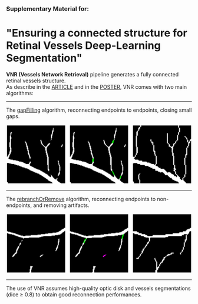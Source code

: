 ### Supplementary Material for: 
# "Ensuring a connected structure for Retinal Vessels Deep-Learning Segmentation"

<strong>VNR (Vessels Network Retrieval)</strong> pipeline generates a fully connected retinal vessels structure. <br>
As describe in the [ARTICLE](Article.pdf) and in the [POSTER](Poster.pdf), VNR comes with two main algorithms: 

---
The [gapFilling](gapFilling.py) algorithm, reconnecting endpoints to endpoints, closing small gaps.

![alt text](images/gapFilling.png)

---
The [rebranchOrRemove](rebranchOrRemove.py) algorithm, reconnecting endpoints to non-endpoints, and removing artifacts. 

![alt text](images/reBranchOrRemove.png)

---
The use of VNR assumes high-quality optic disk and vessels segmentations (dice $\geq$ 0.8) to obtain good reconnection performances.